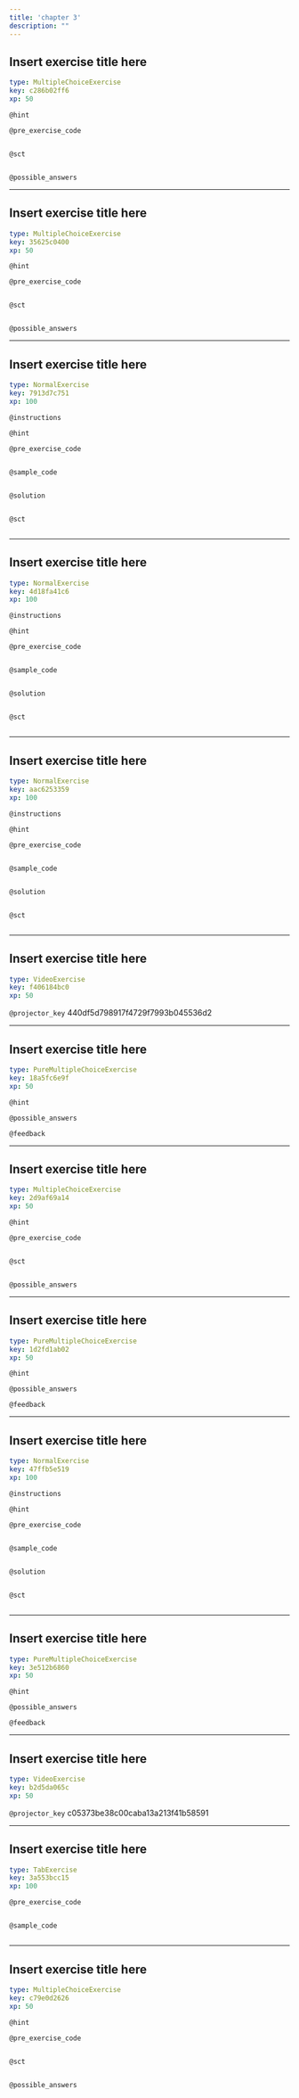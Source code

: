 ```yaml
---
title: 'chapter 3'
description: ""
---
```


## Insert exercise title here

```yaml
type: MultipleChoiceExercise
key: c286b02ff6
xp: 50
```



`@hint`


`@pre_exercise_code`
```{python}

```

`@sct`
```{python}

```

`@possible_answers`


---

## Insert exercise title here

```yaml
type: MultipleChoiceExercise
key: 35625c0400
xp: 50
```



`@hint`


`@pre_exercise_code`
```{python}

```

`@sct`
```{python}

```

`@possible_answers`


---

## Insert exercise title here

```yaml
type: NormalExercise
key: 7913d7c751
xp: 100
```



`@instructions`


`@hint`


`@pre_exercise_code`
```{python}

```

`@sample_code`
```{sql}

```

`@solution`
```{sql}

```

`@sct`
```{python}

```

---

## Insert exercise title here

```yaml
type: NormalExercise
key: 4d18fa41c6
xp: 100
```



`@instructions`


`@hint`


`@pre_exercise_code`
```{python}

```

`@sample_code`
```{sql}

```

`@solution`
```{sql}

```

`@sct`
```{python}

```

---

## Insert exercise title here

```yaml
type: NormalExercise
key: aac6253359
xp: 100
```



`@instructions`


`@hint`


`@pre_exercise_code`
```{python}

```

`@sample_code`
```{sql}

```

`@solution`
```{sql}

```

`@sct`
```{python}

```

---

## Insert exercise title here

```yaml
type: VideoExercise
key: f406184bc0
xp: 50
```

`@projector_key`
440df5d798917f4729f7993b045536d2

---

## Insert exercise title here

```yaml
type: PureMultipleChoiceExercise
key: 18a5fc6e9f
xp: 50
```



`@hint`


`@possible_answers`


`@feedback`


---

## Insert exercise title here

```yaml
type: MultipleChoiceExercise
key: 2d9af69a14
xp: 50
```



`@hint`


`@pre_exercise_code`
```{python}

```

`@sct`
```{python}

```

`@possible_answers`


---

## Insert exercise title here

```yaml
type: PureMultipleChoiceExercise
key: 1d2fd1ab02
xp: 50
```



`@hint`


`@possible_answers`


`@feedback`


---

## Insert exercise title here

```yaml
type: NormalExercise
key: 47ffb5e519
xp: 100
```



`@instructions`


`@hint`


`@pre_exercise_code`
```{python}

```

`@sample_code`
```{sql}

```

`@solution`
```{sql}

```

`@sct`
```{python}

```

---

## Insert exercise title here

```yaml
type: PureMultipleChoiceExercise
key: 3e512b6860
xp: 50
```



`@hint`


`@possible_answers`


`@feedback`


---

## Insert exercise title here

```yaml
type: VideoExercise
key: b2d5da065c
xp: 50
```

`@projector_key`
c05373be38c00caba13a213f41b58591

---

## Insert exercise title here

```yaml
type: TabExercise
key: 3a553bcc15
xp: 100
```



`@pre_exercise_code`
```{python}

```

`@sample_code`
```{sql}

```

---

## Insert exercise title here

```yaml
type: MultipleChoiceExercise
key: c79e0d2626
xp: 50
```



`@hint`


`@pre_exercise_code`
```{python}

```

`@sct`
```{python}

```

`@possible_answers`
